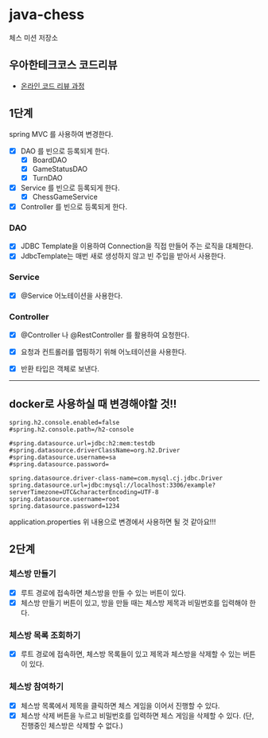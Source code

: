 # java-chess

체스 미션 저장소

## 우아한테크코스 코드리뷰

- [온라인 코드 리뷰 과정](https://github.com/woowacourse/woowacourse-docs/blob/master/maincourse/README.md)

## 1단계

spring MVC 를 사용하여 변경한다.

- [x] DAO 를 빈으로 등록되게 한다.
  - [x] BoardDAO
  - [x] GameStatusDAO
  - [x] TurnDAO
- [x] Service 를 빈으로 등록되게 한다.
  - [x] ChessGameService
- [x] Controller 를 빈으로 등록되게 한다.

### DAO
- [x] JDBC Template을 이용하여 Connection을 직접 만들어 주는 로직을 대체한다.
- [x] JdbcTemplate는 매번 새로 생성하지 않고 빈 주입을 받아서 사용한다.

### Service
- [x] @Service 어노테이션을 사용한다.

### Controller
- [x] @Controller 나 @RestController 를 활용하여 요청한다.
- [x] 요청과 컨트롤러를 맵핑하기 위해 어노테이션을 사용한다. 
- [x] 반환 타입은 객체로 보낸다. 


<hr/>

## docker로 사용하실 때 변경해야할 것!!

```properties
spring.h2.console.enabled=false
#spring.h2.console.path=/h2-console

#spring.datasource.url=jdbc:h2:mem:testdb
#spring.datasource.driverClassName=org.h2.Driver
#spring.datasource.username=sa
#spring.datasource.password=

spring.datasource.driver-class-name=com.mysql.cj.jdbc.Driver
spring.datasource.url=jdbc:mysql://localhost:3306/example?serverTimezone=UTC&characterEncoding=UTF-8
spring.datasource.username=root
spring.datasource.password=1234
```

application.properties 위 내용으로 변경에서 사용하면 될 것 같아요!!!

## 2단계
### 체스방 만들기
- [x] 루트 경로에 접속하면 체스방을 만들 수 있는 버튼이 있다.
- [x] 체스방 만들기 버튼이 있고, 방을 만들 때는 체스방 제목과 비밀번호를 입력해야 한다.

### 체스방 목록 조회하기
- [x] 루트 경로에 접속하면, 체스방 목록들이 있고 제목과 체스방을 삭제할 수 있는 버튼이 있다.

### 체스방 참여하기
- [x] 체스방 목록에서 제목을 클릭하면 체스 게임을 이어서 진행할 수 있다.
- [x] 체스방 삭제 버튼을 누르고 비밀번호를 입력하면 체스 게임을 삭제할 수 있다. (단, 진행중인 체스방은 삭제할 수 없다.)
